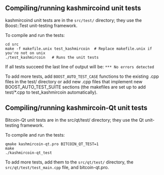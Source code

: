 Compiling/running kashmircoind unit tests
------------------------------------

kashmircoind unit tests are in the `src/test/` directory; they
use the Boost::Test unit-testing framework.

To compile and run the tests:

	cd src
	make -f makefile.unix test_kashmircoin  # Replace makefile.unix if you're not on unix
	./test_kashmircoin   # Runs the unit tests

If all tests succeed the last line of output will be:
`*** No errors detected`

To add more tests, add `BOOST_AUTO_TEST_CASE` functions to the existing
.cpp files in the test/ directory or add new .cpp files that
implement new BOOST_AUTO_TEST_SUITE sections (the makefiles are
set up to add test/*.cpp to test_kashmircoin automatically).


Compiling/running kashmircoin-Qt unit tests
---------------------------------------

Bitcoin-Qt unit tests are in the src/qt/test/ directory; they
use the Qt unit-testing framework.

To compile and run the tests:

	qmake kashmircoin-qt.pro BITCOIN_QT_TEST=1
	make
	./kashmircoin-qt_test

To add more tests, add them to the `src/qt/test/` directory,
the `src/qt/test/test_main.cpp` file, and bitcoin-qt.pro.
